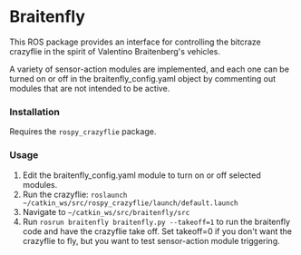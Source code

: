# Braitenfly

This ROS package provides an interface for controlling the bitcraze crazyflie in the spirit of Valentino Braitenberg's vehicles. 

A variety of sensor-action modules are implemented, and each one can be turned on or off in the braitenfly_config.yaml object by commenting out modules that are not intended to be active.

### Installation

Requires the `rospy_crazyflie` package. 

### Usage

1. Edit the braitenfly_config.yaml module to turn on or off selected modules.
2. Run the crazyflie: `roslaunch ~/catkin_ws/src/rospy_crazyflie/launch/default.launch`
3. Navigate to `~/catkin_ws/src/braitenfly/src`
4. Run `rosrun braitenfly braitenfly.py --takeoff=1` to run the braitenfly code and have the crazyflie take off. Set takeoff=0 if you don't want the crazyflie to fly, but you want to test sensor-action module triggering. 